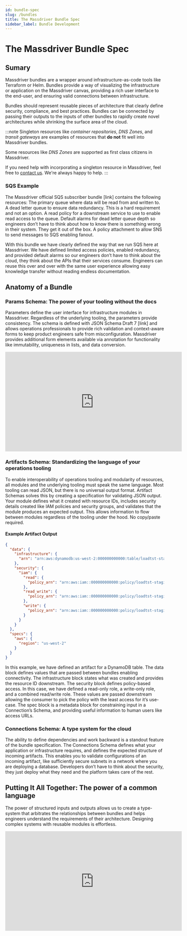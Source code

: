 ```yaml
---
id: bundle-spec
slug: /bundles
title: The Massdriver Bundle Spec 
sidebar_label: Bundle Development
---
```


# The Massdriver Bundle Spec

## Sumary

Massdriver bundles are a wrapper around infrastructure-as-code tools like Terraform or Helm. Bundles provide a way of visualizing the infrastructure or application on the Massdriver canvas, providing a rich user interface to the end-user, and ensuring valid connections between infrastructure.

Bundles should represent reusable pieces of architecture that clearly define security, compliance, and best practices. Bundles can be connected by passing their outputs to the inputs of other bundles to rapidly create novel architectures while shrinking the surface area of the cloud.

:::note
Singleton resources like _container repositories_, _DNS Zones_, and _transit gateways_ are examples of resources that **do not** fit well into Massdriver bundles.

Some resources like _DNS Zones_ are supported as first class citizens in Massdriver.

If you need help with incorporating a singleton resource in Massdriver, feel free to [contact us](https://roadmap.massdriver.cloud). We're always happy to help.
:::

### SQS Example

The Massdriver official SQS subscriber bundle [link] contains the following resources:
The primary queue where data will be read from and written to.
A dead letter queue to ensure data redundancy. This is a hard requirement and not an option.
A read policy for a downstream service to use to enable read access to the queue.
Default alarms for dead letter queue depth so engineers don’t have to think about how to know there is something wrong in their system. They get it out of the box.
A policy attachment to allow SNS to send messages to SQS enabling fanout.

With this bundle we have clearly defined the way that we run SQS here at Massdriver. We have defined limited access policies, enabled redundancy, and provided default alarms so our engineers don’t have to think about the cloud, they think about the APIs that their services consume. Engineers can reuse this over and over with the same user experience allowing easy knowledge transfer without reading endless documentation.

## Anatomy of a Bundle

### Params Schema: The power of your tooling without the docs

Parameters define the user interface for infrastructure modules in Massdriver. Regardless of the underlying tooling, the parameters provide consistency. The schema is defined with JSON Schema Draft 7 [link] and allows operations professionals to provide rich validation and context-aware forms to keep product engineers safe from misconfiguration. Massdriver provides additional form elements available via annotation for functionality like immutability, uniqueness in lists, and data conversion.

<iframe width="560" height="315" src="https://www.youtube.com/embed/JdZ0-M9Ba4E?si=dlGFIuE4muQTvBGv" title="YouTube video player" frameborder="0" allow="accelerometer; autoplay; clipboard-write; encrypted-media; gyroscope; picture-in-picture; web-share" allowfullscreen></iframe>

### Artifacts Schema: Standardizing the language of your operations tooling

To enable interoperability of operations tooling and modularity of resources, all modules and the underlying tooling must speak the same language. Most tooling can read JSON, but there is no universal output format. Artifact Schemas solves this by creating a specification for validating JSON output. Your module defines what it created with resource IDs, includes security details created like IAM policies and security groups, and validates that the module produces an expected output. This allows information to flow between modules regardless of the tooling under the hood. No copy/paste required.

#### Example Artifact Output

```json
{
  "data": {
    "infrastructure": {
      "arn": "arn:aws:dynamodb:us-west-2:000000000000:table/loadtst-staging-ddb-c0dk"
    },
    "security": {
      "iam": {
        "read": {
          "policy_arn": "arn:aws:iam::000000000000:policy/loadtst-staging-ddb-c0dk-read"
        },
        "read_write": {
          "policy_arn": "arn:aws:iam::000000000000:policy/loadtst-staging-ddb-c0dk-read-and-write"
        },
        "write": {
          "policy_arn": "arn:aws:iam::000000000000:policy/loadtst-staging-ddb-c0dk-write"
        }
      }
    }
  },
  "specs": {
    "aws": {
      "region": "us-west-2"
    }
  }
}
```

In this example, we have defined an artifact for a DynamoDB table. The data block defines values that are passed between bundles enabling connectivity. The infrastructure block states what was created and provides the resource ID downstream. The security block defines policy-based access. In this case, we have defined a read-only role, a write-only role, and a combined read/write role. These values are passed downstream allowing the consumer to pick the policy with the least access for it’s use-case. The spec block is a metadata block for constraining input in a Connection’s Schema, and providing useful information to human users like access URLs.

### Connections Schema: A type system for the cloud

The ability to define dependencies and work backward is a standout feature of the bundle specification. The Connections Schema defines what your application or infrastructure requires, and defines the expected structure of incoming artifacts. This enables you to validate configurations of an incoming artifact, like sufficiently secure subnets in a network where you are deploying a database. Developers don’t have to think about the security, they just deploy what they need and the platform takes care of the rest.

## Putting It All Together: The power of a common language

The power of structured inputs and outputs allows us to create a type-system that arbitrates the relationships between bundles and helps engineers understand the requirements of their architecture. Designing complex systems with reusable modules is effortless.

<iframe width="560" height="315" src="https://www.youtube.com/embed/Wx1DIQUr2wM?si=pL5t-JMKCPQ2LV4E" title="YouTube video player" frameborder="0" allow="accelerometer; autoplay; clipboard-write; encrypted-media; gyroscope; picture-in-picture; web-share" allowfullscreen></iframe>
